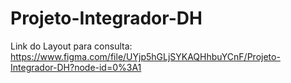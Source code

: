# Projeto-Integrador-DH
Link do Layout para consulta: 
https://www.figma.com/file/UYjp5hGLjSYKAQHhbuYCnF/Projeto-Integrador-DH?node-id=0%3A1
